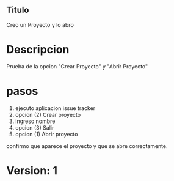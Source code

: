 ## Titulo 
Creo un Proyecto y lo abro

# Descripcion
Prueba de la opcion "Crear Proyecto" y "Abrir Proyecto"

# pasos 
1. ejecuto aplicacion issue tracker
1. opcion (2) Crear proyecto
1. ingreso nombre
1. opcion (3) Salir
1. opcion (1) Abrir proyecto

confirmo que aparece el proyecto y que se abre correctamente.

# Version: 1

